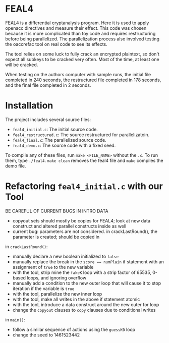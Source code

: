 # FEAL4

FEAL4 is a differential cryptanalysis program. Here it is used to apply
openacc directives and measure their effect. This code was chosen because
it is more complicated than toy code and requires restructuring before
being parallelized. The parallelization process also involved testing the
oaccrefac tool on real code to see its effects.

The tool relies on some luck to fully crack an encrypted plaintext, so don't
expect all subkeys to be cracked very often. Most of the time, at least one
will be cracked.

When testing on the authors computer with sample runs, the initial file completed
in 240 seconds, the restructured file completed in 178 seconds, and the final file
completed in 2 seconds.

# Installation

The project includes several source files:
- `feal4_initial.c`: The initial source code.
- `feal4_restructured.c`: The source restructured for parallelizatoin.
- `feal4_final.c`: The parallelized source code.
- `feal4_demo.c`: The source code with a fixed seed.

To compile any of these files, run `make <FILE_NAME>` without the `.c`.
To run them, type `./feal4`. `make clean` removes the feal4 file and `make`
compiles the demo file.


# Refactoring `feal4_initial.c` with our Tool

BE CAREFUL OF CURRENT BUGS IN INTRO DATA
- copyout sets should mostly be copies for FEAL4; look at new data construct and altered parallel constructs inside as well
- current bug: parameters are not considered. in crackLastRound(), the parameter is created; should be copied in


in `crackLastRound()`:  
	
- manually declare a new boolean initialized to `false`  
- manually replace the break in the `score == numPlain` if statement with an assignment of `true` to the new variable  
- with the tool, strip mine the `fakeK` loop with a strip factor of 65535, 0-based loops, and ignoring overflow  
- manually add a condition to the new outer loop that will cause it to stop iteration if the variable is `true`  
- with the tool, parallelize the new inner loop  
- with the tool, make all writes in the above if statement atomic  
- with the tool, introduce a data construct around the new outer for loop  
- change the `copyout` clauses to `copy` clauses due to conditional writes

in `main()`:  
	
- follow a similar sequence of actions using the `guessK0` loop
- change the seed to 1461523442  


